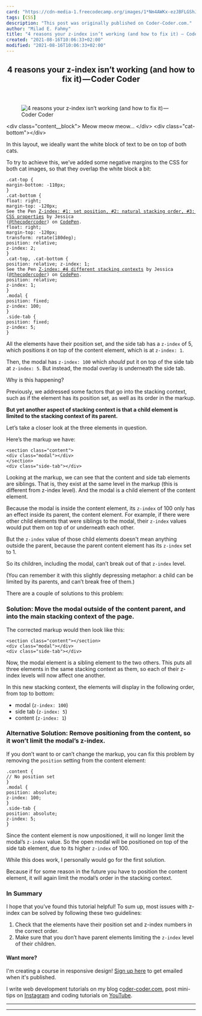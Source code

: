 ```yaml
---
card: "https://cdn-media-1.freecodecamp.org/images/1*Nm4AWKx-ezJBFLGShJCVAw.jpeg"
tags: [CSS]
description: "This post was originally published on Coder-Coder.com."
author: "Milad E. Fahmy"
title: "4 reasons your z-index isn’t working (and how to fix it) — Coder Coder"
created: "2021-08-16T10:06:33+02:00"
modified: "2021-08-16T10:06:33+02:00"
---
```

<div class="site-wrapper">
<main id="site-main" class="site-main outer">
<div class="inner">
<article class="post-full post tag-css tag-web-development tag-coding tag-programming tag-tech ">
<header class="post-full-header">
<h1 class="post-full-title">4 reasons your z-index isn’t working (and how to fix it) — Coder Coder</h1>
</header>
<figure class="post-full-image">
<picture>
<source media="(max-width: 700px)" sizes="1px" srcset="data:image/gif;base64,R0lGODlhAQABAIAAAAAAAP///yH5BAEAAAAALAAAAAABAAEAAAIBRAA7 1w">
<source media="(min-width: 701px)" sizes="(max-width: 800px) 400px,
(max-width: 1170px) 700px,
1400px" srcset="https://cdn-media-1.freecodecamp.org/images/1*Nm4AWKx-ezJBFLGShJCVAw.jpeg 300w,
https://cdn-media-1.freecodecamp.org/images/1*Nm4AWKx-ezJBFLGShJCVAw.jpeg 600w,
https://cdn-media-1.freecodecamp.org/images/1*Nm4AWKx-ezJBFLGShJCVAw.jpeg 1000w,
https://cdn-media-1.freecodecamp.org/images/1*Nm4AWKx-ezJBFLGShJCVAw.jpeg 2000w">
<img onerror="this.style.display='none'" src="https://cdn-media-1.freecodecamp.org/images/1*Nm4AWKx-ezJBFLGShJCVAw.jpeg" alt="4 reasons your z-index isn’t working (and how to fix it) — Coder Coder">
</picture>
</figure>
<section class="post-full-content">
<div class="post-content">
&lt;div class="content__block"&gt; Meow meow meow... &lt;/div&gt;
&lt;div class="cat-bottom"&gt;&lt;/div&gt;</code></pre><p>In this layout, we ideally want the white block of text to be on top of both cats.</p><p>To try to achieve this, we’ve added some negative margins to the CSS for both cat images, so that they overlap the white block a bit:</p><pre><code class="language-css">.cat-top {
margin-bottom: -110px;
}
.cat-bottom {
float: right;
margin-top: -120px;
See the Pen <a href='https://codepen.io/thecodercoder/pen/XQEyeX/'>Z-index: #1: set position, #2: natural stacking order, #3: CSS properties</a> by Jessica
(<a href='https://codepen.io/thecodercoder'>@thecodercoder</a>) on <a href='https://codepen.io'>CodePen</a>.
float: right;
margin-top: -120px;
transform: rotate(180deg);
position: relative;
z-index: 2;
}
.cat-top, .cat-bottom {
position: relative; z-index: 1;
See the Pen <a href='https://codepen.io/thecodercoder/pen/qwYdZw/'>Z-index: #4 different stacking contexts</a> by Jessica
(<a href='https://codepen.io/thecodercoder'>@thecodercoder</a>) on <a href='https://codepen.io'>CodePen</a>.
position: relative;
z-index: 1;
}
.modal {
position: fixed;
z-index: 100;
}
.side-tab {
position: fixed;
z-index: 5;
}</code></pre><p>All the elements have their position set, and the side tab has a <code>z-index</code> of 5, which positions it on top of the content element, which is at <code>z-index: 1</code>.</p><p>Then, the modal has <code>z-index: 100</code> which <em>should</em> put it on top of the side tab at <code>z-index: 5</code>. But instead, the modal overlay is underneath the side tab.</p><p>Why is this happening?</p><p>Previously, we addressed some factors that go into the stacking context, such as if the element has its position set, as well as its order in the markup.</p><p><strong>But yet another aspect of stacking context is that a child element is limited to the stacking context of its parent.</strong></p><p>Let’s take a closer look at the three elements in question.</p><p>Here’s the markup we have:</p><pre><code class="language-css">&lt;section class="content"&gt;
&lt;div class="modal"&gt;&lt;/div&gt;
&lt;/section&gt;
&lt;div class="side-tab"&gt;&lt;/div&gt;</code></pre><p>Looking at the markup, we can see that the content and side tab elements are siblings. That is, they exist at the same level in the markup (this is different from z-index level). And the modal is a child element of the content element.</p><p>Because the modal is inside the content element, its <code>z-index</code> of 100 only has an effect inside its parent, the content element. For example, if there were other child elements that were siblings to the modal, their <code>z-index</code> values would put them on top of or underneath each other.</p><p>But the <code>z-index</code> value of those child elements doesn't mean anything outside the parent, because the parent content element has its <code>z-index</code> set to 1.</p><p>So its children, including the modal, can’t break out of that <code>z-index</code> level.</p><p>(You can remember it with this slightly depressing metaphor: a child can be limited by its parents, and can’t break free of them.)</p><p>There are a couple of solutions to this problem:</p><h3 id="solution-move-the-modal-outside-of-the-content-parent-and-into-the-main-stacking-context-of-the-page-">Solution: Move the modal outside of the content parent, and into the main stacking context of the page.</h3><p>The corrected markup would then look like this:</p><pre><code class="language-css">&lt;section class="content"&gt;&lt;/section&gt;
&lt;div class="modal"&gt;&lt;/div&gt;
&lt;div class="side-tab"&gt;&lt;/div&gt;</code></pre><p>Now, the modal element is a sibling element to the two others. This puts all three elements in the same stacking context as them, so each of their z-index levels will now affect one another.</p><p>In this new stacking context, the elements will display in the following order, from top to bottom:</p><ul><li>modal (<code>z-index: 100</code>)</li><li>side tab (<code>z-index: 5</code>)</li><li>content (<code>z-index: 1</code>)</li></ul><h3 id="alternative-solution-remove-positioning-from-the-content-so-it-won-t-limit-the-modal-s-z-index-">Alternative Solution: Remove positioning from the content, so it won’t limit the modal’s z-index.</h3><p>If you don’t want to or can’t change the markup, you can fix this problem by removing the <code>position</code> setting from the content element:</p><pre><code class="language-css">.content {
// No position set
}
.modal {
position: absolute;
z-index: 100;
}
.side-tab {
position: absolute;
z-index: 5;
}</code></pre><p>Since the content element is now unpositioned, it will no longer limit the modal’s <code>z-index</code> value. So the open modal will be positioned on top of the side tab element, due to its higher <code>z-index</code> of 100.</p><p>While this does work, I personally would go for the first solution.</p><p>Because if for some reason in the future you have to position the content element, it will again limit the modal’s order in the stacking context.</p><h3 id="in-summary">In Summary<br></h3><p>I hope that you’ve found this tutorial helpful! To sum up, most issues with z-index can be solved by following these two guidelines:</p><ol><li>Check that the elements have their position set and z-index numbers in the correct order.</li><li>Make sure that you don’t have parent elements limiting the <code>z-index</code> level of their children.</li></ol><h4 id="want-more">Want more?</h4><p>I'm creating a course in responsive design! <a href="https://coder-coder.com/responsive-design-beginners/">Sign up here</a> to get emailed when it's published.</p><p>I write web development tutorials on my blog c<a href="https://coder-coder.com" rel="noopener">oder-coder.com</a>, post mini-tips on <a href="https://www.instagram.com/thecodercoder/" rel="noopener">Instagram</a> and coding tutorials on <a href="https://www.youtube.com/c/codercodertv">YouTube</a>.</p>
</div>
<hr>
<hr>
</section>
</article>
</div>
</main>
</div>
<!-- Google Tag Manager (noscript) -->
<!-- End Google Tag Manager (noscript) -->
